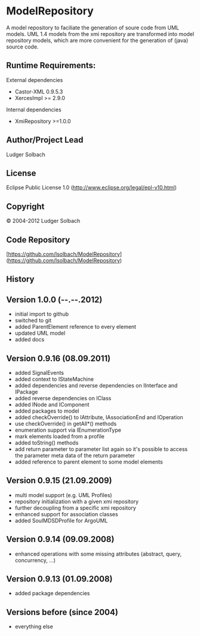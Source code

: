 ModelRepository
===============

A model repository to faciliate the generation of soure code from UML models.
UML 1.4 models from the xmi repository are transformed into model repository models,
which are more convenient for the generation of (java) source code.

Runtime Requirements:
---------------------
External dependencies
* Castor-XML 0.9.5.3
* XercesImpl >= 2.9.0

Internal dependencies
* XmiRepository >=1.0.0

Author/Project Lead
-------------------
Ludger Solbach

License
-------
Eclipse Public License 1.0 (http://www.eclipse.org/legal/epl-v10.html)

Copyright
---------
© 2004-2012 Ludger Solbach

Code Repository
---------------
[https://github.com/lsolbach/ModelRepository] (https://github.com/lsolbach/ModelRepository)

History
-------

Version 1.0.0 (--.--.2012)
--------------------------
* initial import to github
* switched to git
* added ParentElement reference to every element
* updated UML model
* added docs

Version 0.9.16 (08.09.2011)
---------------------------
* added SignalEvents
* added context to IStateMachine
* added dependencies and reverse dependencies on IInterface and IPackage
* added reverse dependencies on IClass
* added INode and IComponent
* added packages to model
* added checkOverride() to IAttribute, IAssociationEnd and IOperation
* use checkOverride() in getAll*() methods
* enumeration support via IEnumerationType
* mark elements loaded from a profile
* added toString() methods
* add return parameter to parameter list again so it's possible to
    access the parameter meta data of the return parameter
* added reference to parent element to some model elements

Version 0.9.15 (21.09.2009)
---------------------------
* multi model support (e.g. UML Profiles)
* repository initialization with a given xmi repository
* further decoupling from a specific xmi repository
* enhanced support for association classes
* added SoulMDSDProfile for ArgoUML

Version 0.9.14 (09.09.2008)
---------------------------
* enhanced operations with some missing attributes (abstract, query, concurrency, ...)

Version 0.9.13 (01.09.2008)
---------------------------
* added package dependencies

Versions before (since 2004)
----------------------------
* everything else

